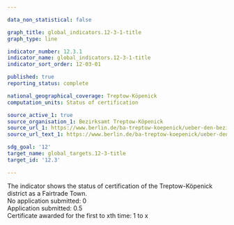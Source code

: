 ```yaml
---

data_non_statistical: false

graph_title: global_indicators.12-3-1-title
graph_type: line

indicator_number: 12.3.1
indicator_name: global_indicators.12-3-1-title
indicator_sort_order: 12-03-01

published: true
reporting_status: complete

national_geographical_coverage: Treptow-Köpenick
computation_units: Status of certification

source_active_1: true
source_organisation_1: Bezirksamt Treptow-Köpenick
source_url_1: https://www.berlin.de/ba-treptow-koepenick/ueber-den-bezirk/nachhaltigkeit/fairtrade-town/artikel.599689.php
source_url_text_1: https://www.berlin.de/ba-treptow-koepenick/ueber-den-bezirk/nachhaltigkeit/fairtrade-town/artikel.599689.php

sdg_goal: '12'
target_name: global_targets.12-3-title
target_id: '12.3'

---
```

<p> The indicator shows the status of certification of the Treptow-Köpenick district as a Fairtrade Town. <br>
No application submitted: 0 <br>
Application submitted: 0.5 <br>
Certificate awarded for the first to xth time: 1 to x </p>
